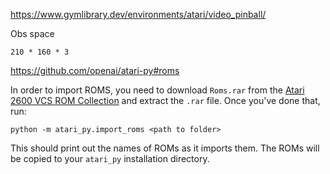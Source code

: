 https://www.gymlibrary.dev/environments/atari/video_pinball/



Obs space

```
210 * 160 * 3
```



https://github.com/openai/atari-py#roms

In order to import ROMS, you need to download `Roms.rar` from the [Atari 2600 VCS ROM Collection](http://www.atarimania.com/rom_collection_archive_atari_2600_roms.html) and extract the `.rar` file.  Once you've done that, run:

```
python -m atari_py.import_roms <path to folder>
```

This should print out the names of ROMs as it imports them.  The ROMs will be copied to your `atari_py` installation directory.